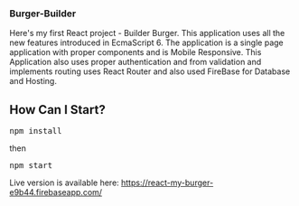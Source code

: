 ### Burger-Builder
Here's my first React project - Builder Burger.
This application uses all the new features introduced in EcmaScript 6. The application is a single page application with proper components and is Mobile Responsive. This Application also uses proper authentication and from validation and implements routing uses React Router and also used FireBase for Database and Hosting.

## How Can I Start?

<pre>npm install</pre>

then

<pre>npm start</pre>


Live version is available here: https://react-my-burger-e9b44.firebaseapp.com/
